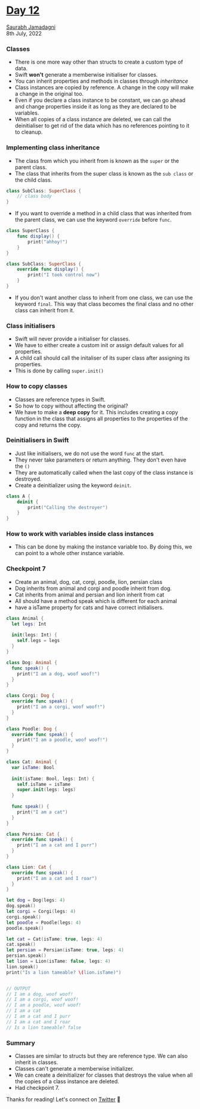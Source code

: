 # [Day 12](https://www.hackingwithswift.com/100/swiftui/12)
[Saurabh Jamadagni](https://github.com/SaurabhJamadagni)<br>
8th July, 2022

### Classes
- There is one more way other than structs to create a custom type of data.
- Swift **won't** generate a memberwise initialiser for classes.
- You can inherit properties and methods in classes through *inheritance*
- Class instances are copied by reference. A change in the copy will make a change in the original too.
- Even if you declare a class instance to be constant, we can go ahead and change properties inside it as long as they are declared to be variables.
- When all copies of a class instance are deleted, we can call the deinitialiser to get rid of the data which has no references pointing to it to cleanup.

### Implementing class inheritance
- The class from which you inherit from is known as the `super` or the parent class.
- The class that inherits from the super class is known as the `sub class` or the child class.

```swift
class SubClass: SuperClass {
    // class body
}
```

- If you want to override a method in a child class that was inherited from the parent class, we can use the keyword `override` before `func`.

```swift
class SuperClass {
    func display() {
        print("ahhoy!")
    }
}

class SubClass: SuperClass {
    override func display() {
        print("I took control now")
    }
}
```

- If you don't want another class to inherit from one class, we can use the keyword `final`. This way that class becomes the final class and no other class can inherit from it.

### Class initialisers
- Swift will never provide a initialiser for classes.
- We have to either create a custom init or assign default values for all properties.
- A child call should call the initaliser of its super class after assigning its properties.
- This is done by calling `super.init()`

### How to copy classes
- Classes are reference types in Swift.
- So how to copy without affecting the original?
- We have to make a **deep copy** for it. This includes creating a copy function in the class that assigns all properties to the properties of the copy and returns the copy.

### Deinitialisers in Swift
- Just like initialisers, we do not use the word `func` at the start.
- They never take parameters or return anything. They don't even have the `()` 
- They are automatically called when the last copy of the class instance is destroyed.
- Create a deinitializer using the keyword `deinit`.

```swift
class A {
    deinit {
        print("Calling the destroyer")
    }
}
```

### How to work with variables inside class instances
- This can be done by making the instance variable too. By doing this, we can point to a whole other instance variable.

### Checkpoint 7
- Create an animal, dog, cat, corgi, poodle, lion, persian class
- Dog inherits from animal and corgi and poodle inherit from dog.
- Cat inherits from animal and persian and lion inherit from cat
- All should have a method speak which is different for each animal
- have a isTame property for cats and have correct initialisers.

```swift
class Animal {
  let legs: Int
  
  init(legs: Int) {
    self.legs = legs
  }
}

class Dog: Animal {
  func speak() {
    print("I am a dog, woof woof!")
  }
}

class Corgi: Dog {
  override func speak() {
    print("I am a corgi, woof woof!")
  }
}

class Poodle: Dog {
  override func speak() {
    print("I am a poodle, woof woof!")
  }
}

class Cat: Animal {
  var isTame: Bool
  
  init(isTame: Bool, legs: Int) {
    self.isTame = isTame
    super.init(legs: legs)
  }
  
  func speak() {
    print("I am a cat")
  }
}

class Persian: Cat {
  override func speak() {
    print("I am a cat and I purr")
  }
}

class Lion: Cat {
  override func speak() {
    print("I am a cat and I roar")
  }
}

let dog = Dog(legs: 4)
dog.speak()
let corgi = Corgi(legs: 4)
corgi.speak()
let poodle = Poodle(legs: 4)
poodle.speak()

let cat = Cat(isTame: true, legs: 4)
cat.speak()
let persian = Persian(isTame: true, legs: 4)
persian.speak()
let lion = Lion(isTame: false, legs: 4)
lion.speak()
print("Is a lion tameable? \(lion.isTame)")


// OUTPUT
// I am a dog, woof woof!
// I am a corgi, woof woof!
// I am a poodle, woof woof!
// I am a cat
// I am a cat and I purr
// I am a cat and I roar
// Is a lion tameable? false
```

### Summary
- Classes are similar to structs but they are reference type. We can also inherit in classes.
- Classes can't generate a memberwise initializer.
- We can create a deinitializer for classes that destroys the value when all the copies of a class instance are deleted.
- Had checkpoint 7.

Thanks for reading! Let's connect on [Twitter](https://twitter.com/Saura6hJ) 👋